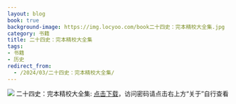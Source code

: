 ```yaml
---
layout: blog
book: true
background-image: https://img.locyoo.com/book二十四史：完本精校大全集.jpg
category: 书籍
title: 二十四史：完本精校大全集
tags:
- 书籍
- 历史
redirect_from:
  - /2024/03/二十四史：完本精校大全集/
---
```

![](https://img.locyoo.com/book二十四史：完本精校大全集.jpg)
二十四史：完本精校大全集: <a name = "ref1" href="https://url18.ctfile.com/f/50983618-1350064727-318954?p=3619">点击下载</a>，访问密码请点击右上方“关于”自行查看